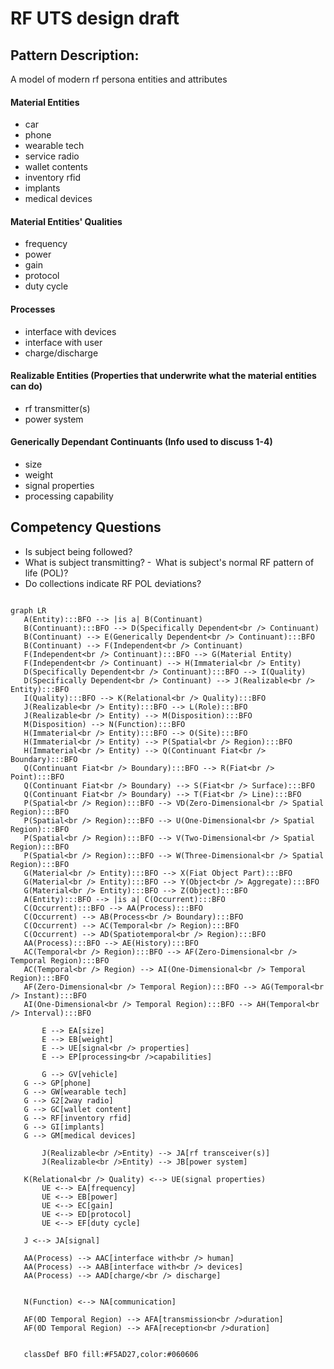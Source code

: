 # RF UTS design draft
## Pattern Description:
A model of modern rf persona entities and attributes
#### Material Entities
- car
- phone
- wearable tech
- service radio
- wallet contents
- inventory rfid
- implants
- medical devices
#### Material Entities' Qualities
- frequency
- power
- gain
- protocol
- duty cycle
#### Processes
- interface with devices
- interface with user
- charge/discharge
#### Realizable Entities (Properties that underwrite what the material entities can do)
- rf transmitter(s)
- power system
#### Generically Dependant Continuants (Info used to discuss 1-4)
- size
- weight
- signal properties
- processing capability
## Competency Questions
- Is subject being followed?
- What is subject transmitting?
- What is subject's normal RF pattern of life (POL)?
- Do collections indicate RF POL deviations?
 ```mermaid

graph LR
    A(Entity):::BFO --> |is a| B(Continuant)
    B(Continuant):::BFO --> D(Specifically Dependent<br /> Continuant)
    B(Continuant) --> E(Generically Dependent<br /> Continuant):::BFO
    B(Continuant) --> F(Independent<br /> Continuant)
    F(Independent<br /> Continuant):::BFO --> G(Material Entity)
    F(Independent<br /> Continuant) --> H(Immaterial<br /> Entity)
    D(Specifically Dependent<br /> Continuant):::BFO --> I(Quality)
    D(Specifically Dependent<br /> Continuant) --> J(Realizable<br /> Entity):::BFO
    I(Quality):::BFO --> K(Relational<br /> Quality):::BFO
    J(Realizable<br /> Entity):::BFO --> L(Role):::BFO
    J(Realizable<br /> Entity) --> M(Disposition):::BFO
    M(Disposition) --> N(Function):::BFO
    H(Immaterial<br /> Entity):::BFO --> O(Site):::BFO
    H(Immaterial<br /> Entity) --> P(Spatial<br /> Region):::BFO
    H(Immaterial<br /> Entity) --> Q(Continuant Fiat<br /> Boundary):::BFO
    Q(Continuant Fiat<br /> Boundary):::BFO --> R(Fiat<br /> Point):::BFO
    Q(Continuant Fiat<br /> Boundary) --> S(Fiat<br /> Surface):::BFO
    Q(Continuant Fiat<br /> Boundary) --> T(Fiat<br /> Line):::BFO
    P(Spatial<br /> Region):::BFO --> VD(Zero-Dimensional<br /> Spatial Region):::BFO
    P(Spatial<br /> Region):::BFO --> U(One-Dimensional<br /> Spatial Region):::BFO
    P(Spatial<br /> Region):::BFO --> V(Two-Dimensional<br /> Spatial Region):::BFO
    P(Spatial<br /> Region):::BFO --> W(Three-Dimensional<br /> Spatial Region):::BFO
    G(Material<br /> Entity):::BFO --> X(Fiat Object Part):::BFO
    G(Material<br /> Entity):::BFO --> Y(Object<br /> Aggregate):::BFO
    G(Material<br /> Entity):::BFO --> Z(Object):::BFO
    A(Entity):::BFO --> |is a| C(Occurrent):::BFO
    C(Occurrent):::BFO --> AA(Process):::BFO
    C(Occurrent) --> AB(Process<br /> Boundary):::BFO
    C(Occurrent) --> AC(Temporal<br /> Region):::BFO
    C(Occurrent) --> AD(Spatiotemporal<br /> Region):::BFO
    AA(Process):::BFO --> AE(History):::BFO
    AC(Temporal<br /> Region):::BFO --> AF(Zero-Dimensional<br /> Temporal Region):::BFO
    AC(Temporal<br /> Region) --> AI(One-Dimensional<br /> Temporal Region):::BFO
    AF(Zero-Dimensional<br /> Temporal Region):::BFO --> AG(Temporal<br /> Instant):::BFO
    AI(One-Dimensional<br /> Temporal Region):::BFO --> AH(Temporal<br /> Interval):::BFO
    	
    	E --> EA[size]
    	E --> EB[weight]
    	E --> UE[signal<br /> properties]
    	E --> EP[processing<br />capabilities]
    	
    	G --> GV[vehicle]
	G --> GP[phone]
	G --> GW[wearable tech]
	G --> G2[2way radio]
	G --> GC[wallet content]
	G --> RF[inventory rfid]
	G --> GI[implants]
	G --> GM[medical devices]
    	
    	J(Realizable<br />Entity) --> JA[rf transceiver(s)]
    	J(Realizable<br />Entity) --> JB[power system]
    	
	K(Relational<br /> Quality) <--> UE(signal properties)
		UE <--> EA[frequency]
		UE <--> EB[power]
		UE <--> EC[gain]
		UE <--> ED[protocol]
		UE <--> EF[duty cycle]
		
	J <--> JA[signal]

	AA(Process) --> AAC[interface with<br /> human]
	AA(Process) --> AAB[interface with<br /> devices]
	AA(Process) --> AAD[charge/<br /> discharge]
	
	
	N(Function) <--> NA[communication]
	        
	AF(0D Temporal Region) --> AFA[transmission<br />duration]
	AF(0D Temporal Region) --> AFA[reception<br />duration]


    classDef BFO fill:#F5AD27,color:#060606
